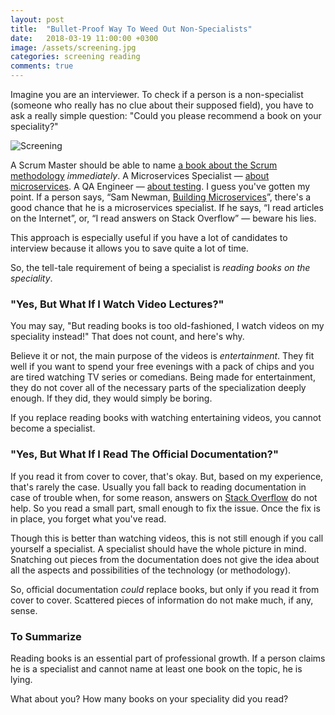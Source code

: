 ```yaml
---
layout: post
title:  "Bullet-Proof Way To Weed Out Non-Specialists"
date:   2018-03-19 11:00:00 +0300
image: /assets/screening.jpg
categories: screening reading
comments: true
---
```


Imagine you are an interviewer. To check if a person is a non-specialist (someone who really has no clue about their supposed field), you have to ask a really simple question: "Could you please recommend a book on your speciality?"

<img alt="Screening" src="{{ site.url }}{{ page.image }}">

A Scrum Master should be able to name [a book about the Scrum methodology](https://www.amazon.com/Scrum-Breathtakingly-Brief-Agile-Introduction-ebook/dp/B007P5N8D4) _immediately_. A Microservices Specialist — [about microservices](https://www.amazon.com/Spring-Microservices-Action-John-Carnell/dp/1617293989). A QA Engineer — [about testing](https://www.amazon.com/Friendly-Introduction-Software-Testing-ebook/dp/B01BCPXLHU). I guess you've gotten my point. If a person says, “Sam Newman, [Building Microservices](https://www.amazon.com/Building-Microservices-Designing-Fine-Grained-Systems/dp/1491950358)”, there's a good chance that he is a microservices specialist. If he says, “I read articles on the Internet”, or, “I read answers on Stack Overflow” — beware his lies.

This approach is especially useful if you have a lot of candidates to interview because it allows you to save quite a lot of time.

So, the tell-tale requirement of being a specialist is _reading books on the speciality_.

### "Yes, But What If I Watch Video Lectures?"

You may say, "But reading books is too old-fashioned, I watch videos on my speciality instead!" That does not count, and here's why.

Believe it or not, the main purpose of the videos is *entertainment*. They fit well if you want to spend your free evenings with a pack of chips and you are tired watching TV series or comedians. Being made for entertainment, they do not cover all of the necessary parts of the specialization deeply enough. If they did, they would simply be boring.

If you replace reading books with watching entertaining videos, you cannot become a specialist.

### "Yes, But What If I Read The Official Documentation?"

If you read it from cover to cover, that's okay. But, based on my experience, that's rarely the case. Usually you fall back to reading documentation in case of trouble when, for some reason, answers on [Stack Overflow](https://stackoverflow.com) do not help. So you read a small part, small enough to fix the issue. Once the fix is in place, you forget what you've read.

Though this is better than watching videos, this is not still enough if you call yourself a specialist. A specialist should have the whole picture in mind. Snatching out pieces from the documentation does not give the idea about all the aspects and possibilities of the technology (or methodology).

So, official documentation *could* replace books, but only if you read it from cover to cover. Scattered pieces of information do not make much, if any, sense.

### To Summarize

Reading books is an essential part of professional growth. If a person claims he is a specialist and cannot name at least one book on the topic, he is lying.

What about you? How many books on your speciality did you read?
